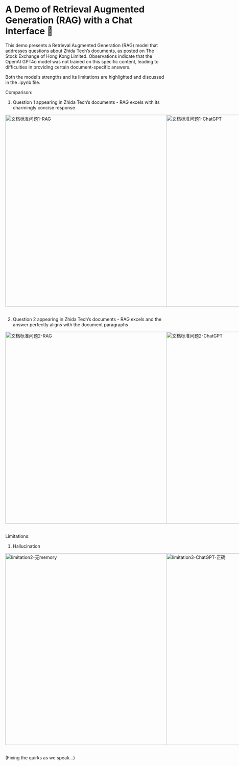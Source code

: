 # A Demo of Retrieval Augmented Generation (RAG) with a Chat Interface 💬

This demo presents a Retrieval Augmented Generation (RAG) model that addresses questions about Zhida Tech’s documents, as posted on The Stock Exchange of Hong Kong Limited. Observations indicate that the OpenAI GPT4o model was not trained on this specific content, leading to difficulties in providing certain document-specific answers. 

Both the model’s strengths and its limitations are highlighted and discussed in the .ipynb file.

Comparison:
1. Question 1 appearing in Zhida Tech’s documents - RAG excels with its charmingly concise response
<div style="display: flex; justify-content: space-around;">
  <img width="600" alt="文档标准问题1-RAG" src="https://github.com/user-attachments/assets/29b96f69-58df-4647-8459-acdf354658d9" />
  <img width="600" alt="文档标准问题1-ChatGPT" src="https://github.com/user-attachments/assets/1e9b1c37-5cf3-4867-8776-3723dcc8e2ab" />
</div>

</br>

2. Question 2 appearing in Zhida Tech’s documents - RAG excels and the answer perfectly aligns with the document paragraphs
<div style="display: flex; justify-content: space-around;">
  <img width="600" alt="文档标准问题2-RAG" src="https://github.com/user-attachments/assets/8ccd3bf1-bc92-430c-b9e2-6162aff3f191" />
  <img width="600" alt="文档标准问题2-ChatGPT" src="https://github.com/user-attachments/assets/11d95e11-0a5b-4f4c-ae52-d7db6cfb8224" />
</div>

</br>

Limitations:
1. Hallucination
<div style="display: flex; justify-content: space-around;">
  <img width="600" alt="limitation2-无memory" src="https://github.com/user-attachments/assets/51881be7-ad68-42e4-99b0-144ac6c20bc8" />
  <img width="600" alt="limitation3-ChatGPT-正确" src="https://github.com/user-attachments/assets/decd87d7-2101-4196-9cde-f23c1205581f" />
</div>

</br>

(Fixing the quirks as we speak...)
